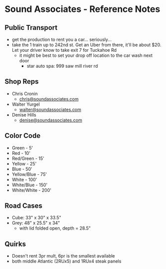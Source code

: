 # Sound Associates - Reference Notes

## Public Transport
* get the production to rent you a car... seriously...
* take the 1 train up to 242nd st. Get an Uber from there, it'll be about $20. Let your driver know to take exit 7 for Tuckahoe Rd
	* it might be best to set your drop off location to the car wash next door
		* star auto spa: 999 saw mill river rd

## Shop Reps
* Chris Cronin
	* chris@soundassociates.com
* Walter Yurgel
	* walter@soundassociates.com
* Denise Hills	
    * denise@soundassociates.com

## Color Code
* Green - 5'
* Red - 10'
* Red/Green - 15'
* Yellow - 25'
* Blue - 50'
* Yellow/Blue - 75'
* White - 100'
* White/Blue - 150'
* White/White - 200'

## Road Cases
* Cube: 33" x 30" x 33.5"
* Grey: 48" x 25.5" x 34"
    * with lid folded open, depth = 28.5"

## Quirks
* Doesn't rent 3pr mult, 6pr is the smallest available
* both middle Atlantic (2RUx5) and 1RUx4 steak panels

